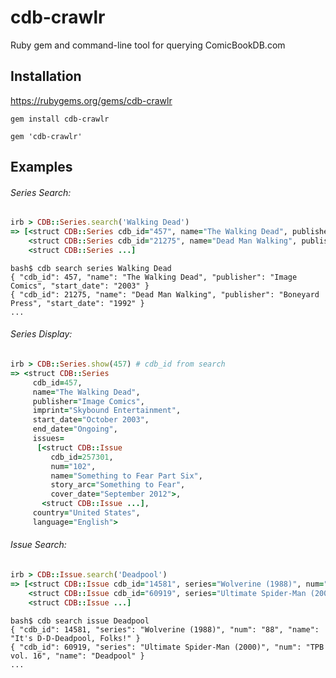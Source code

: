 cdb-crawlr
==========

Ruby gem and command-line tool for querying ComicBookDB.com

Installation
------------

https://rubygems.org/gems/cdb-crawlr
```
gem install cdb-crawlr
```
```
gem 'cdb-crawlr'
```

Examples
--------

###### Series Search:
```ruby
irb > CDB::Series.search('Walking Dead')
=> [<struct CDB::Series cdb_id="457", name="The Walking Dead", publisher="Image Comics", start_date="2003">,
    <struct CDB::Series cdb_id="21275", name="Dead Man Walking", publisher="Boneyard Press", start_date="1992">,
    <struct CDB::Series ...]
```
```
bash$ cdb search series Walking Dead
{ "cdb_id": 457, "name": "The Walking Dead", "publisher": "Image Comics", "start_date": "2003" }
{ "cdb_id": 21275, "name": "Dead Man Walking", "publisher": "Boneyard Press", "start_date": "1992" }
...
```

###### Series Display:
```ruby
irb > CDB::Series.show(457) # cdb_id from search
=> <struct CDB::Series
     cdb_id=457,
     name="The Walking Dead",
     publisher="Image Comics",
     imprint="Skybound Entertainment",
     start_date="October 2003",
     end_date="Ongoing",
     issues=
      [<struct CDB::Issue
         cdb_id=257301,
         num="102",
         name="Something to Fear Part Six",
         story_arc="Something to Fear",
         cover_date="September 2012">,
       <struct CDB::Issue ...],
     country="United States",
     language="English">
```

###### Issue Search:
```ruby
irb > CDB::Issue.search('Deadpool')
=> [<struct CDB::Issue cdb_id="14581", series="Wolverine (1988)", num="88", name="It's D-D-Deadpool, Folks!">,
    <struct CDB::Issue cdb_id="60919", series="Ultimate Spider-Man (2000)", num="TPB vol. 16", name="Deadpool">,
    <struct CDB::Issue ...]
```
```
bash$ cdb search issue Deadpool
{ "cdb_id": 14581, "series": "Wolverine (1988)", "num": "88", "name": "It's D-D-Deadpool, Folks!" }
{ "cdb_id": 60919, "series": "Ultimate Spider-Man (2000)", "num": "TPB vol. 16", "name": "Deadpool" }
...
```
